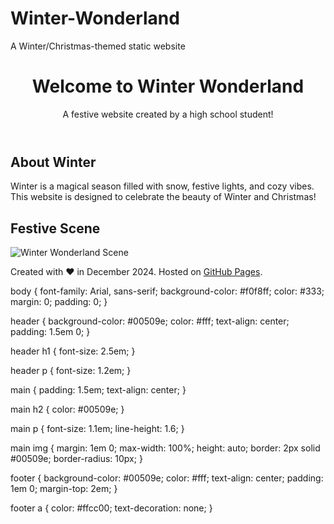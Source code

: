 # Winter-Wonderland
A Winter/Christmas-themed static website
<!DOCTYPE html>
<html lang="en">
<head>
    <meta charset="UTF-8">
    <meta name="viewport" content="width=device-width, initial-scale=1.0">
    <title>Winter Wonderland</title>
    <link rel="stylesheet" href="styles.css">
</head>
<body>
    <header>
        <h1>Welcome to Winter Wonderland</h1>
        <p>A festive website created by a high school student!</p>
    </header>
    <main>
        <section class="about">
            <h2>About Winter</h2>
            <p>Winter is a magical season filled with snow, festive lights, and cozy vibes. This website is designed to celebrate the beauty of Winter and Christmas!</p>
        </section>
        <section class="image">
            <h2>Festive Scene</h2>
            <img src="https://via.placeholder.com/400x300.png?text=Winter+Wonderland" alt="Winter Wonderland Scene">
        </section>
    </main>
    <footer>
        <p>Created with ❤️ in December 2024. Hosted on <a href="https://pages.github.com/" target="_blank">GitHub Pages</a>.</p>
    </footer>
</body>
</html>

body {
    font-family: Arial, sans-serif;
    background-color: #f0f8ff;
    color: #333;
    margin: 0;
    padding: 0;
}

header {
    background-color: #00509e;
    color: #fff;
    text-align: center;
    padding: 1.5em 0;
}

header h1 {
    font-size: 2.5em;
}

header p {
    font-size: 1.2em;
}

main {
    padding: 1.5em;
    text-align: center;
}

main h2 {
    color: #00509e;
}

main p {
    font-size: 1.1em;
    line-height: 1.6;
}

main img {
    margin: 1em 0;
    max-width: 100%;
    height: auto;
    border: 2px solid #00509e;
    border-radius: 10px;
}

footer {
    background-color: #00509e;
    color: #fff;
    text-align: center;
    padding: 1em 0;
    margin-top: 2em;
}

footer a {
    color: #ffcc00;
    text-decoration: none;
}
